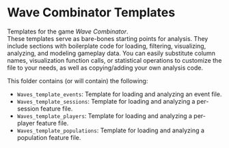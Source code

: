 # Wave Combinator Templates

Templates for the game _Wave Combinator_.  
These templates serve as bare-bones starting points for analysis.
They include sections with boilerplate code for loading, filtering, visualizing, analyzing, and modeling gameplay data.
You can easily substitute column names, visualization function calls, or statistical operations to customize the file to your needs, as well as copying/adding your own analysis code.

This folder contains (or will contain) the following:

- `Waves_template_events`: Template for loading and analyzing an event file.
- `Waves_template_sessions`: Template for loading and analyzing a per-session feature file.
- `Waves_template_players`: Template for loading and analyzing a per-player feature file.
- `Waves_template_populations`: Template for loading and analyzing a population feature file.
